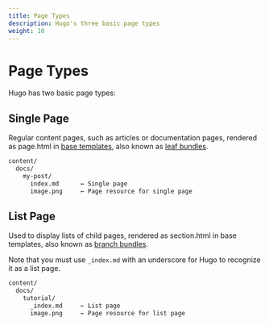 ```yaml
---
title: Page Types
description: Hugo's three basic page types
weight: 10
---
```


# Page Types

Hugo has two basic page types:

## Single Page

Regular content pages, such as articles or documentation pages, rendered as page.html in [base templates](https://gohugo.io/templates/types/), also known as [leaf bundles](https://gohugo.io/content-management/page-bundles/#leaf-bundles).

```txt
content/
  docs/
    my-post/
      index.md      ← Single page
      image.png     ← Page resource for single page
```

## List Page

Used to display lists of child pages, rendered as section.html in base templates, also known as [branch bundles](https://gohugo.io/content-management/page-bundles/#branch-bundles).

Note that you must use `_index.md` with an underscore for Hugo to recognize it as a list page.

```txt
content/
  docs/
    tutorial/
      _index.md     ← List page
      image.png     ← Page resource for list page
```
